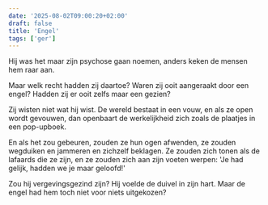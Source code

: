 ```yaml
---
date: '2025-08-02T09:00:20+02:00'
draft: false
title: 'Engel'
tags: ['ger']
---
```


Hij was het maar zijn psychose gaan noemen, anders keken de mensen hem raar aan.

Maar welk recht hadden zij daartoe? Waren zij ooit aangeraakt door een engel? Hadden zij er ooit zelfs maar een gezien? 

Zij wisten niet wat hij wist. De wereld bestaat in een vouw, en als ze open wordt gevouwen, dan openbaart de werkelijkheid zich zoals de plaatjes in een pop-upboek.

En als het zou gebeuren, zouden ze hun ogen afwenden, ze zouden wegduiken en jammeren en zichzelf beklagen. Ze zouden zich tonen als de lafaards die ze zijn, en ze zouden zich aan zijn voeten werpen: 'Je had gelijk, hadden we je maar geloofd!' 

Zou hij vergevingsgezind zijn? Hij voelde de duivel in zijn hart. Maar de engel had hem toch niet voor niets uitgekozen?
